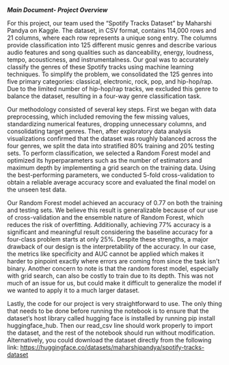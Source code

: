 

***Main Document- Project Overview***

  For this project, our team used the “Spotify Tracks Dataset” by Maharshi Pandya on Kaggle. The dataset, in CSV format, contains 114,000 rows and 21 columns, where each row represents a unique song entry. The columns provide classification into 125 different music genres and describe various audio features and song qualities such as danceability, energy, loudness, tempo, acousticness, and instrumentalness. Our goal was to accurately classify the genres of these Spotify tracks using machine learning techniques. To simplify the problem, we consolidated the 125 genres into five primary categories: classical, electronic, rock, pop, and hip-hop/rap. Due to the limited number of hip-hop/rap tracks, we excluded this genre to balance the dataset, resulting in a four-way genre classification task.
  
  Our methodology consisted of several key steps. First we began with data preprocessing, which included removing the few missing values, standardizing numerical features, dropping unnecessary columns, and consolidating target genres. Then, after exploratory data analysis visualizations confirmed that the dataset was roughly balanced across the four genres, we split the data into stratified 80% training and 20% testing sets. To perform classification, we selected a Random Forest model and optimized its hyperparameters such as the number of estimators and maximum depth by implementing a grid search on the training data. Using the best-performing parameters, we conducted 5-fold cross-validation to obtain a reliable average accuracy score and evaluated the final model on the unseen test data.
  
  Our Random Forest model achieved an accuracy of 0.77 on both the training and testing sets. We believe this result is generalizable because of our use of cross-validation and the ensemble nature of Random Forest, which reduces the risk of overfitting. Additionally, achieving 77% accuracy is a significant and meaningful result considering the baseline accuracy for a four-class problem starts at only 25%. Despite these strengths, a major drawback of our design is the interpretability of the accuracy. In our case, the metrics like specificity and AUC cannot be applied which makes it harder to pinpoint exactly where errors are coming from since the task isn't binary. Another concern to note is that the random forest model, especially with grid search, can also be costly to train due to its depth. This was not much of an issue for us, but could make it difficult to generalize the model if we wanted to apply it to a much larger dataset.
  
  Lastly, the code for our project is very straightforward to use. The only thing that needs to be done before running the notebook is to ensure that the dataset’s host library called hugging face is installed by running pip install huggingface_hub. Then our read_csv line should work properly to import the dataset, and the rest of the notebook should run without modification. Alternatively, you could download the dataset directly from the following link: https://huggingface.co/datasets/maharshipandya/spotify-tracks-dataset

